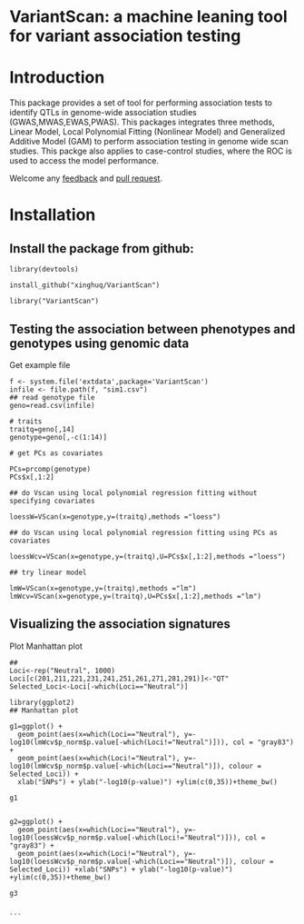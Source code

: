 
# VariantScan: a machine leaning tool for variant association testing



# Introduction 

This package provides a set of tool for performing association tests to identify QTLs in genome-wide association studies (GWAS,MWAS,EWAS,PWAS). This packages integrates three methods, Linear Model, Local Polynomial Fitting (Nonlinear Model) 
and Generalized Additive Model (GAM) to perform association testing in genome wide scan studies. 
This packge also applies to case-control studies, where the ROC is used to access the model performance.

Welcome any [feedback](https://github.com/xinghuq/DA/issues) and [pull request](https://github.com/xinghuq/DA/pulls).  

# Installation

## Install the package from github:
```{R}
library(devtools)

install_github("xinghuq/VariantScan")

library("VariantScan")
```

## Testing the association between phenotypes and genotypes using genomic data

Get example file

```{R}
f <- system.file('extdata',package='VariantScan')
infile <- file.path(f, "sim1.csv")
## read genotype file
geno=read.csv(infile)

# traits
traitq=geno[,14]
genotype=geno[,-c(1:14)]

# get PCs as covariates

PCs=prcomp(genotype)
PCs$x[,1:2]

## do Vscan using local polynomial regression fitting without specifying covariates

loessW=VScan(x=genotype,y=(traitq),methods ="loess")

## do Vscan using local polynomial regression fitting using PCs as covariates

loessWcv=VScan(x=genotype,y=(traitq),U=PCs$x[,1:2],methods ="loess")

## try linear model

lmW=VScan(x=genotype,y=(traitq),methods ="lm")
lmWcv=VScan(x=genotype,y=(traitq),U=PCs$x[,1:2],methods ="lm")

``````

## Visualizing the association signatures 

Plot Manhattan plot

``````
## 
Loci<-rep("Neutral", 1000)
Loci[c(201,211,221,231,241,251,261,271,281,291)]<-"QT"
Selected_Loci<-Loci[-which(Loci=="Neutral")]

library(ggplot2)
## Manhattan plot

g1=ggplot() +
  geom_point(aes(x=which(Loci=="Neutral"), y=-log10(lmWcv$p_norm$p.value[-which(Loci!="Neutral")])), col = "gray83") +
  geom_point(aes(x=which(Loci!="Neutral"), y=-log10(lmWcv$p_norm$p.value[-which(Loci=="Neutral")]), colour = Selected_Loci)) +
  xlab("SNPs") + ylab("-log10(p-value)") +ylim(c(0,35))+theme_bw()

g1


g2=ggplot() +
  geom_point(aes(x=which(Loci=="Neutral"), y=-log10(loessWcv$p_norm$p.value[-which(Loci!="Neutral")])), col = "gray83") +
  geom_point(aes(x=which(Loci!="Neutral"), y=-log10(loessWcv$p_norm$p.value[-which(Loci=="Neutral")]), colour = Selected_Loci)) +xlab("SNPs") + ylab("-log10(p-value)") +ylim(c(0,35))+theme_bw()

g3


```

